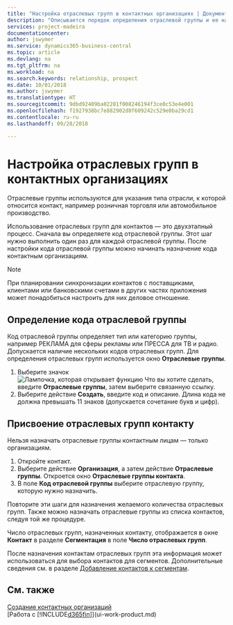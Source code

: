 ```yaml
---
title: "Настройка отраслевых групп в контактных организациях | Документы Майкрософт"
description: "Описывается порядок определения отраслевой группы и ее назначения контактной организации, например в сфере розничной торговли или автомобильной промышленности."
services: project-madeira
documentationcenter: 
author: jswymer
ms.service: dynamics365-business-central
ms.topic: article
ms.devlang: na
ms.tgt_pltfrm: na
ms.workload: na
ms.search.keywords: relationship, prospect
ms.date: 10/01/2018
ms.author: jswymer
ms.translationtype: HT
ms.sourcegitcommit: 9dbd92409ba02281f008246194f3ce0c53e4e001
ms.openlocfilehash: f1927938bc7e882902d8f609242c529e0ba29cd1
ms.contentlocale: ru-ru
ms.lasthandoff: 09/28/2018

---
```

# <a name="set-up-industry-groups-for-contact-companies"></a>Настройка отраслевых групп в контактных организациях
Отраслевые группы используются для указания типа отрасли, к которой относится контакт, например розничная торговля или автомобильное производство.

Использование отраслевых групп для контактов — это двухэтапный процесс. Сначала вы определяете код отраслевой группы. Этот шаг нужно выполнить один раз для каждой отраслевой группы. После настройки кода отраслевой группы можно начинать назначение кода контактным организациям.

> [!NOTE]  
>   При планировании синхронизации контактов с поставщиками, клиентами или банковскими счетами в других частях приложения может понадобиться настроить для них деловое отношение.

## <a name="to-define-an-industry-group-code"></a>Определение кода отраслевой группы
Код отраслевой группы определяет тип или категорию группы, например РЕКЛАМА для сферы рекламы или ПРЕССА для ТВ и радио. Допускается наличие нескольких кодов отраслевых групп. Для определения отраслевых групп используется окно **Отраслевые группы**.

1. Выберите значок ![Лампочка, которая открывает функцию Что вы хотите сделать](media/ui-search/search_small.png "Что вы хотите сделать"), введите **Отраслевые группы**, затем выберите связанную ссылку.
2. Выберите действие **Создать**, введите код и описание. Длина кода не должна превышать 11 знаков (допускается сочетание букв и цифр).

## <a name="AssignIndustryGroupContact"></a> Присвоение отраслевых групп контакту
Нельзя назначать отраслевые группы контактным лицам — только организациям.

1. Откройте контакт.
2. Выберите действие **Организация**, а затем действие **Отраслевые группы**. Откроется окно **Отраслевые группы контакта**.
3. В поле **Код отраслевой группы** выберите отраслевую группу, которую нужно назначить.

Повторите эти шаги для назначения желаемого количества отраслевых групп. Также можно назначать отраслевые группы из списка контактов, следуя той же процедуре.

Число отраслевых групп, назначенных контакту, отображается в окне **Контакт** в разделе **Сегментация** в поле **Число отраслевых групп**.

После назначения контактам отраслевых групп эта информация может использоваться для выбора контактов для сегментов. Дополнительные сведения см. в разделе [Добавление контактов к сегментам](marketing-add-contact-segment.md).

## <a name="see-also"></a>См. также
[Создание контактных организаций](marketing-create-contact-companies.md)  
[Работа с [!INCLUDE[d365fin](includes/d365fin_md.md)]](ui-work-product.md)

